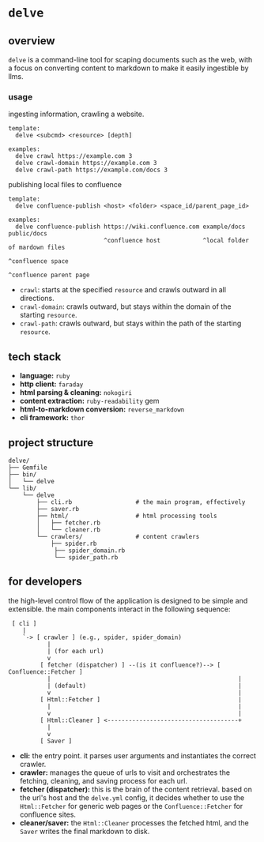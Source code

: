 # `delve`

## overview

`delve` is a command-line tool for scaping documents such as the web, with a
focus on converting content to markdown to make it easily ingestible by llms.

### usage

ingesting information, crawling a website.

```
template:
  delve <subcmd> <resource> [depth]

examples:
  delve crawl https://example.com 3
  delve crawl-domain https://example.com 3
  delve crawl-path https://example.com/docs 3
```

publishing local files to confluence
```
template:
  delve confluence-publish <host> <folder> <space_id/parent_page_id>

examples:
  delve confluence-publish https://wiki.confluence.com example/docs public/docs
                           ^confluence host            ^local folder of mardown files
                                                                    ^confluence space
                                                                           ^confluence parent page
```

* `crawl`: starts at the specified `resource` and crawls outward in all
  directions.
* `crawl-domain`: crawls outward, but stays within the domain of the
  starting `resource`.
* `crawl-path`: crawls outward, but stays within the path of the starting
  `resource`.

## tech stack

- **language:** `ruby`
- **http client:** `faraday`
- **html parsing & cleaning:** `nokogiri`
- **content extraction:** `ruby-readability` gem
- **html-to-markdown conversion:** `reverse_markdown`
- **cli framework:** `thor`

## project structure

```
delve/
├── Gemfile
├── bin/
│   └── delve
└── lib/
    └── delve
        ├── cli.rb                  # the main program, effectively
        ├── saver.rb
        ├── html/                   # html processing tools
        │   ├── fetcher.rb
        │   └── cleaner.rb
        └── crawlers/               # content crawlers
            ├── spider.rb
             ├── spider_domain.rb
             └── spider_path.rb
```

## for developers

the high-level control flow of the application is designed to be simple and
extensible. the main components interact in the following sequence:

```ascii
 [ cli ]
    |
    `-> [ crawler ] (e.g., spider, spider_domain)
           |
           | (for each url)
           v
         [ fetcher (dispatcher) ] --(is it confluence?)--> [ Confluence::Fetcher ]
           |                                                     |
           | (default)                                           |
           v                                                     |
         [ Html::Fetcher ]                                       |
           |                                                     |
           v                                                     |
         [ Html::Cleaner ] <-------------------------------------+
           |
           v
         [ Saver ]
```

- **cli:** the entry point. it parses user arguments and instantiates the
  correct crawler.
- **crawler:** manages the queue of urls to visit and orchestrates the fetching,
  cleaning, and saving process for each url.
- **fetcher (dispatcher):** this is the brain of the content retrieval. based on
  the url's host and the `delve.yml` config, it decides whether to use the
  `Html::Fetcher` for generic web pages or the `Confluence::Fetcher` for
  confluence sites.
- **cleaner/saver:** the `Html::Cleaner` processes the fetched html, and the
  `Saver` writes the final markdown to disk.
